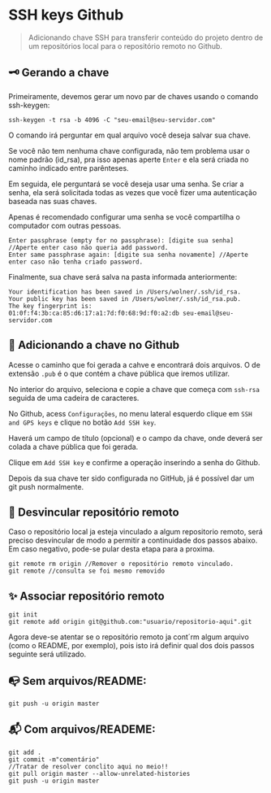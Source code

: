 # SSH keys Github

> Adicionando chave SSH para transferir conteúdo do projeto dentro de um repositórios local para o repositório remoto no Github.

## 🗝 Gerando a chave 

Primeiramente, devemos gerar um novo par de chaves usando o comando ssh-keygen:
```
ssh-keygen -t rsa -b 4096 -C "seu-email@seu-servidor.com"
```

O comando irá perguntar em qual arquivo você deseja salvar sua chave.

Se você não tem nenhuma chave configurada, não tem problema usar o nome padrão (id_rsa), pra isso apenas aperte `Enter` e ela será criada no caminho indicado entre parênteses.

Em seguida, ele perguntará se você deseja usar uma senha.
Se criar a senha, ela será solicitada todas as vezes que você fizer uma autenticação baseada nas suas chaves.

Apenas é recomendado configurar uma senha se você compartilha o computador com outras pessoas.
```
Enter passphrase (empty for no passphrase): [digite sua senha] //Aperte enter caso não queria add password.
Enter same passphrase again: [digite sua senha novamente] //Aperte enter caso não tenha criado password.
```

Finalmente, sua chave será salva na pasta informada anteriormente:
```
Your identification has been saved in /Users/wolner/.ssh/id_rsa.
Your public key has been saved in /Users/wolner/.ssh/id_rsa.pub.
The key fingerprint is:
01:0f:f4:3b:ca:85:d6:17:a1:7d:f0:68:9d:f0:a2:db seu-email@seu-servidor.com
```

## 🔐 Adicionando a chave no Github

Acesse o caminho que foi gerada a cahve e encontrará dois arquivos. O de extensão `.pub` é o que contém a chave pública que iremos utilizar. 

No interior do arquivo, seleciona e copie a chave que começa com `ssh-rsa` seguida de uma cadeira de caracteres.

No Github, acess `Configurações`, no menu lateral esquerdo clique em `SSH and GPS keys` e clique no botão `Add SSH key`. 

Haverá um campo de título (opcional) e o campo da chave, onde deverá ser colada a chave pública que foi gerada.

Clique em `Add SSH key` e confirme a operação inserindo a senha do Github.

Depois da sua chave ter sido configurada no GitHub, já é possível dar um git push normalmente.

## 🧨 Desvincular repositório remoto

Caso o repositório local ja esteja vinculado a algum repositorio remoto, será preciso desvincular de modo a permitir a continuidade dos passos abaixo. Em caso negativo, pode-se pular desta etapa para a proxima.
```
git remote rm origin //Remover o repositório remoto vinculado.
git remote //consulta se foi mesmo removido
```

## ✨ Associar repositório remoto
```
git init
git remote add origin git@github.com:"usuario/repositorio-aqui".git
```

Agora deve-se atentar se o repositório remoto ja cont´rm algum arquivo (como o README, por exemplo), pois isto irá definir qual dos dois passos seguinte será utilizado.

## 📭 Sem arquivos/README:
```
git push -u origin master
```

## 📬 Com arquivos/READEME:
```
git add .
git commit -m"comentário"
//Tratar de resolver conclito aqui no meio!!
git pull origin master --allow-unrelated-histories
git push -u origin master
```
